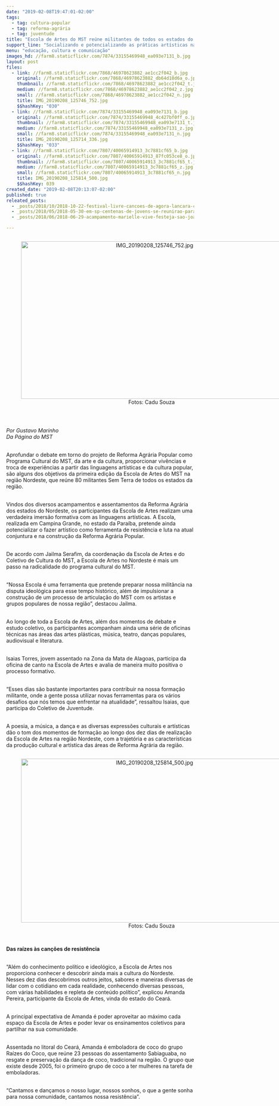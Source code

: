 ```yaml
---
date: "2019-02-08T19:47:01-02:00"
tags:
  - tag: cultura-popular
  - tag: reforma-agrária
  - tag: juventude
title: "Escola de Artes do MST reúne militantes de todos os estados do Nordeste\n\n"
support_line: "Socializando e potencializando as práticas artísticas nas áreas de Reforma Agrária, cerca de 80 Sem Terra realizam a 1ª Escola de Artes na região nordeste\n\n"
menu: "educação, cultura e comunicação"
images_hd: //farm8.staticflickr.com/7874/33155469948_ea093e7131_b.jpg
layout: post
files:
  - link: //farm8.staticflickr.com/7868/46978623882_ae1cc2f042_b.jpg
    original: //farm8.staticflickr.com/7868/46978623882_db64d18d6a_o.jpg
    thumbnail: //farm8.staticflickr.com/7868/46978623882_ae1cc2f042_t.jpg
    medium: //farm8.staticflickr.com/7868/46978623882_ae1cc2f042_z.jpg
    small: //farm8.staticflickr.com/7868/46978623882_ae1cc2f042_n.jpg
    title: IMG_20190208_125746_752.jpg
    $$hashKey: "030"
  - link: //farm8.staticflickr.com/7874/33155469948_ea093e7131_b.jpg
    original: //farm8.staticflickr.com/7874/33155469948_4c427bf0ff_o.jpg
    thumbnail: //farm8.staticflickr.com/7874/33155469948_ea093e7131_t.jpg
    medium: //farm8.staticflickr.com/7874/33155469948_ea093e7131_z.jpg
    small: //farm8.staticflickr.com/7874/33155469948_ea093e7131_n.jpg
    title: IMG_20190208_125714_336.jpg
    $$hashKey: "033"
  - link: //farm8.staticflickr.com/7807/40065914913_3c7881cf65_b.jpg
    original: //farm8.staticflickr.com/7807/40065914913_87fc053ce8_o.jpg
    thumbnail: //farm8.staticflickr.com/7807/40065914913_3c7881cf65_t.jpg
    medium: //farm8.staticflickr.com/7807/40065914913_3c7881cf65_z.jpg
    small: //farm8.staticflickr.com/7807/40065914913_3c7881cf65_n.jpg
    title: IMG_20190208_125814_500.jpg
    $$hashKey: 039
created_date: "2019-02-08T20:13:07-02:00"
published: true
releated_posts:
  - _posts/2018/10/2018-10-22-festival-livre-cancoes-de-agora-lancara-composicoes-ineditas-em-celebracao-a-democracia.md
  - _posts/2018/05/2018-05-30-em-sp-centenas-de-jovens-se-reunirao-para-debater-a-crise-no-brasil.md
  - _posts/2018/06/2018-06-29-acampamento-marielle-vive-festeja-sao-joao-com-um-grande-arraia-de-luta.md

---
```

<div style="text-align:center">
<figure class="image" style="display:inline-block"><img alt="IMG_20190208_125746_752.jpg" height="422" src="//farm8.staticflickr.com/7868/46978623882_ae1cc2f042_b.jpg" width="700" />
<figcaption>Fotos: Cadu Souza<br />
</figcaption>
</figure>
</div>

<p>&nbsp;</p>

<p><em>Por Gustavo Marinho<br />
Da P&aacute;gina do MST</em></p>

<p>&nbsp; &nbsp; &nbsp; &nbsp; &nbsp;<br />
Aprofundar o debate em torno do projeto de Reforma Agr&aacute;ria Popular como Programa Cultural do MST, da arte e da cultura, proporcionar viv&ecirc;ncias e troca de experi&ecirc;ncias a partir das linguagens art&iacute;sticas e da cultura popular, s&atilde;o alguns dos objetivos da primeira edi&ccedil;&atilde;o da Escola de Artes do MST na regi&atilde;o Nordeste, que re&uacute;ne 80 militantes Sem Terra de todos os estados da regi&atilde;o.</p>

<p>&nbsp;&nbsp;&nbsp;&nbsp;&nbsp;&nbsp;&nbsp;&nbsp;&nbsp;<br />
Vindos dos diversos acampamentos e assentamentos da Reforma Agr&aacute;ria dos estados do Nordeste, os participantes da Escola de Artes realizam uma verdadeira imers&atilde;o formativa com as linguagens art&iacute;sticas. A Escola, realizada em Campina Grande, no estado da Para&iacute;ba, pretende ainda potencializar o fazer art&iacute;stico como ferramenta de resist&ecirc;ncia e luta na atual conjuntura e na constru&ccedil;&atilde;o da Reforma Agr&aacute;ria Popular.</p>

<p>&nbsp;&nbsp;&nbsp;&nbsp;&nbsp;&nbsp;&nbsp;&nbsp;&nbsp;&nbsp;&nbsp;<br />
De acordo com Jailma Serafim, da coordena&ccedil;&atilde;o da Escola de Artes e do Coletivo de Cultura do MST, a Escola de Artes no Nordeste &eacute; mais um passo na radicalidade do programa cultural do MST.</p>

<p><br />
&ldquo;Nossa Escola &eacute; uma ferramenta que pretende preparar nossa milit&acirc;ncia na disputa ideol&oacute;gica para esse tempo hist&oacute;rico, al&eacute;m de impulsionar a constru&ccedil;&atilde;o de um processo de articula&ccedil;&atilde;o do MST com os artistas e grupos populares de nossa regi&atilde;o&rdquo;, destacou Jailma.</p>

<p>&nbsp;&nbsp;&nbsp;&nbsp;&nbsp;&nbsp;&nbsp;&nbsp;&nbsp;&nbsp;&nbsp;<br />
Ao longo de toda a Escola de Artes, al&eacute;m dos momentos de debate e estudo coletivo, os participantes acompanham ainda uma s&eacute;rie de oficinas t&eacute;cnicas nas &aacute;reas das artes pl&aacute;sticas, m&uacute;sica, teatro, dan&ccedil;as populares, audiovisual e literatura.</p>

<p>&nbsp;&nbsp;&nbsp;&nbsp;&nbsp;&nbsp;&nbsp;&nbsp;&nbsp;&nbsp;&nbsp;<br />
Isaias Torres, jovem assentado na Zona da Mata de Alagoas, participa da oficina de canto na Escola de Artes e avalia de maneira muito positiva o processo formativo.</p>

<p><br />
&ldquo;Esses dias s&atilde;o bastante importantes para contribuir na nossa forma&ccedil;&atilde;o militante, onde a gente possa utilizar novas ferramentas para os v&aacute;rios desafios que n&oacute;s temos que enfrentar na atualidade&rdquo;, ressaltou Isaias, que participa do Coletivo de Juventude.</p>

<p><br />
A poesia, a m&uacute;sica, a dan&ccedil;a e as diversas express&otilde;es culturais e art&iacute;sticas d&atilde;o o tom dos momentos de forma&ccedil;&atilde;o ao longo dos dez dias de realiza&ccedil;&atilde;o da Escola de Artes na regi&atilde;o Nordeste, com a trajet&oacute;ria e as caracter&iacute;sticas da produ&ccedil;&atilde;o cultural e art&iacute;stica das &aacute;reas de Reforma Agr&aacute;ria da regi&atilde;o.</p>

<div style="text-align:center">
<figure class="image" style="display:inline-block"><img alt="IMG_20190208_125814_500.jpg" height="439" src="//farm8.staticflickr.com/7807/40065914913_3c7881cf65_b.jpg" width="700" />
<figcaption>Fotos: Cadu Souza<br />
</figcaption>
</figure>
</div>

<p><br />
<strong>Das ra&iacute;zes &agrave;s can&ccedil;&otilde;es de resist&ecirc;ncia</strong></p>

<p><br />
&ldquo;Al&eacute;m do conhecimento pol&iacute;tico e ideol&oacute;gico, a Escola de Artes nos proporciona conhecer e descobrir ainda mais a cultura do Nordeste. Nesses dez dias descobrimos outros jeitos, sabores e maneiras diversas de lidar com o cotidiano em cada realidade, conhecendo diversas pessoas, com v&aacute;rias habilidades e repleta de conte&uacute;do pol&iacute;tico&rdquo;, explicou Amanda Pereira, participante da Escola de Artes, vinda do estado do Cear&aacute;.</p>

<p><br />
A principal expectativa de Amanda &eacute; poder aproveitar ao m&aacute;ximo cada espa&ccedil;o da Escola de Artes e poder levar os ensinamentos coletivos para partilhar na sua comunidade.</p>

<p><br />
Assentada no litoral do Cear&aacute;, Amanda &eacute; emboladora de coco do grupo Ra&iacute;zes do Coco, que re&uacute;ne 23 pessoas do assentamento Sabiaguaba, no resgate e preserva&ccedil;&atilde;o da dan&ccedil;a de coco, tradicional na regi&atilde;o. O grupo que existe desde 2005, foi o primeiro grupo de coco a ter mulheres na tarefa de emboladoras.</p>

<p><br />
&ldquo;Cantamos e dan&ccedil;amos o nosso lugar, nossos sonhos, o que a gente sonha para nossa comunidade, cantamos nossa resist&ecirc;ncia&rdquo;.</p>

<p>&nbsp;</p>

<p>&nbsp;</p>
